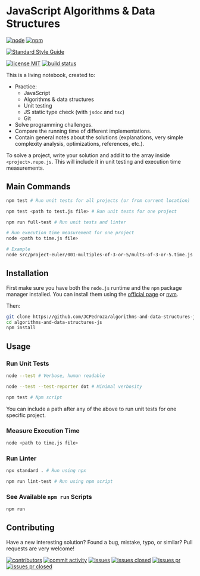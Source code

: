 # JavaScript Algorithms & Data Structures

[![node][18]][19]
[![npm][20]][21]

[![Standard Style Guide][3]][4]

[![license MIT][1]][2]
[![build status][9]][10]

This is a living notebook, created to:
  * Practice:
    * JavaScript
    * Algorithms & data structures
    * Unit testing
    * JS static type check (with `jsdoc` and `tsc`)
    * Git
  * Solve programming challenges.
  * Compare the running time of different implementations.
  * Contain general notes about the solutions (explanations, very simple
    complexity analysis, optimizations, references, etc.).

To solve a project, write your solution and add it to the array inside
`<project>.repo.js`. This will include it in unit testing and execution time
measurements.

## Main Commands

```bash
npm test # Run unit tests for all projects (or from current location)
```

```bash
npm test <path to test.js file> # Run unit tests for one project
```

```bash
npm run full-test # Run unit tests and linter
```

```bash
# Run execution time measurement for one project
node <path to time.js file>

# Example
node src/project-euler/001-multiples-of-3-or-5/mults-of-3-or-5.time.js
```

## Installation

First make sure you have both the `node.js` runtime and the `npm` package
manager installed. You can install them using the [official page][60] or
[nvm][61].

Then:

```bash
git clone https://github.com/JCPedroza/algorithms-and-data-structures-js.git
cd algorithms-and-data-structures-js
npm install
```

## Usage

### Run Unit Tests

```bash
node --test # Verbose, human readable
```

```bash
node --test --test-reporter dot # Minimal verbosity
```

```bash
npm test # Npm script
```

You can include a path after any of the above to run unit tests for one
specific project.

### Measure Execution Time

```bash
node <path to time.js file>
```

### Run Linter

```bash
npx standard . # Run using npx
```

```bash
npm run lint-test # Run using npm script
```

### See Available `npm run` Scripts

```bash
npm run
```

## Contributing

Have a new interesting solution? Found a bug, mistake, typo, or similar? Pull
requests are very welcome!

[![contributors][25]][26] [![commit activity][27]][28] [![issues][29]][30]
[![issues closed][31]][32] [![issues pr][33]][34] [![issues pr closed][35]][36]

[1]: https://badgen.net/github/license/JCPedroza/algorithms-and-data-structures-ts
[2]: https://opensource.org/licenses/MIT
[3]: https://cdn.rawgit.com/standard/standard/master/badge.svg
[4]: https://github.com/standard/standard
[9]: https://img.shields.io/endpoint.svg?url=https%3A%2F%2Factions-badge.atrox.dev%2Fjcpedroza%2Falgorithms-and-data-structures-js%2Fbadge%3Fref%3Dmain&style=flat
[10]: https://actions-badge.atrox.dev/jcpedroza/algorithms-and-data-structures-js/goto?ref=main

[18]: https://img.shields.io/badge/node.js-6DA55F?style=for-the-badge&logo=node.js&logoColor=white
[19]: https://github.com/nodejs/node
[20]: https://img.shields.io/badge/NPM-%23000000.svg?style=for-the-badge&logo=npm&logoColor=white
[21]: https://github.com/npm/cli

[25]: https://img.shields.io/github/contributors/JCPedroza/algorithms-and-data-structures-js
[26]: https://github.com/JCPedroza/algorithms-and-data-structures-js/graphs/contributors
[27]: https://img.shields.io/github/commit-activity/m/JCPedroza/algorithms-and-data-structures-js
[28]: https://github.com/JCPedroza/algorithms-and-data-structures-js/graphs/commit-activity
[29]: https://img.shields.io/github/issues-raw/JCPedroza/algorithms-and-data-structures-js
[30]: https://github.com/JCPedroza/algorithms-and-data-structures-js/issues
[31]: https://img.shields.io/github/issues-closed-raw/JCPedroza/algorithms-and-data-structures-js
[32]: https://github.com/JCPedroza/algorithms-and-data-structures-js/issues
[33]: https://img.shields.io/github/issues-pr-raw/JCPedroza/algorithms-and-data-structures-js
[34]: https://github.com/JCPedroza/algorithms-and-data-structures-js/pulls
[35]: https://img.shields.io/github/issues-pr-closed-raw/JCPedroza/algorithms-and-data-structures-js
[36]: https://github.com/JCPedroza/algorithms-and-data-structures-js/pulls

[60]: https://nodejs.org/en/download
[61]: https://github.com/nvm-sh/nvm

